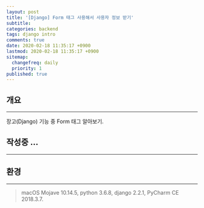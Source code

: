 ```yaml
---
layout: post
title: '[Django] Form 태그 사용해서 사용자 정보 받기'
subtitle: 
categories: backend
tags: django intro
comments: true
date: 2020-02-18 11:35:17 +0900
lastmod: 2020-02-18 11:35:17 +0900
sitemap:
  changefreq: daily
  priority: 1
published: true
---
```


## 개요
---
장고(Django) 기능 중 Form 태그 알아보기.

## 작성중 ...
---



## 환경
---
> macOS Mojave 10.14.5, 
> python 3.6.8, 
> django 2.2.1, 
> PyCharm CE 2018.3.7.